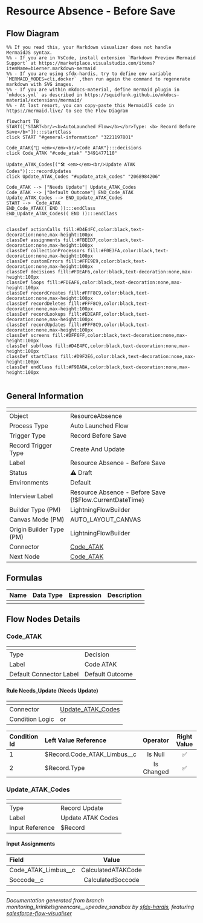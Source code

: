 # Resource Absence - Before Save

## Flow Diagram

```mermaid
%% If you read this, your Markdown visualizer does not handle MermaidJS syntax.
%% - If you are in VsCode, install extension `Markdown Preview Mermaid Support` at https://marketplace.visualstudio.com/items?itemName=bierner.markdown-mermaid
%% - If you are using sfdx-hardis, try to define env variable `MERMAID_MODES=cli,docker` ,then run again the command to regenerate markdown with SVG images.
%% - If you are within mkdocs-material, define mermaid plugin in `mkdocs.yml` as described in https://squidfunk.github.io/mkdocs-material/extensions/mermaid/
%% - At last resort, you can copy-paste this MermaidJS code in https://mermaid.live/ to see the Flow Diagram

flowchart TB
START(["START<br/><b>AutoLaunched Flow</b></br>Type: <b> Record Before Save</b>"]):::startClass
click START "#general-information" "3221197801"

Code_ATAK{"🔀 <em></em><br/>Code ATAK"}:::decisions
click Code_ATAK "#code_atak" "3491477110"

Update_ATAK_Codes[("🛠️ <em></em><br/>Update ATAK Codes")]:::recordUpdates
click Update_ATAK_Codes "#update_atak_codes" "2068984206"

Code_ATAK --> |"Needs Update"| Update_ATAK_Codes
Code_ATAK --> |"Default Outcome"| END_Code_ATAK
Update_ATAK_Codes --> END_Update_ATAK_Codes
START -->  Code_ATAK
END_Code_ATAK(( END )):::endClass
END_Update_ATAK_Codes(( END )):::endClass


classDef actionCalls fill:#D4E4FC,color:black,text-decoration:none,max-height:100px
classDef assignments fill:#FBEED7,color:black,text-decoration:none,max-height:100px
classDef collectionProcessors fill:#F0E3FA,color:black,text-decoration:none,max-height:100px
classDef customErrors fill:#FFE9E9,color:black,text-decoration:none,max-height:100px
classDef decisions fill:#FDEAF6,color:black,text-decoration:none,max-height:100px
classDef loops fill:#FDEAF6,color:black,text-decoration:none,max-height:100px
classDef recordCreates fill:#FFF8C9,color:black,text-decoration:none,max-height:100px
classDef recordDeletes fill:#FFF8C9,color:black,text-decoration:none,max-height:100px
classDef recordLookups fill:#EDEAFF,color:black,text-decoration:none,max-height:100px
classDef recordUpdates fill:#FFF8C9,color:black,text-decoration:none,max-height:100px
classDef screens fill:#DFF6FF,color:black,text-decoration:none,max-height:100px
classDef subflows fill:#D4E4FC,color:black,text-decoration:none,max-height:100px
classDef startClass fill:#D9F2E6,color:black,text-decoration:none,max-height:100px
classDef endClass fill:#F9BABA,color:black,text-decoration:none,max-height:100px


```

## General Information

|<!-- -->|<!-- -->|
|:---|:---|
|Object|ResourceAbsence|
|Process Type| Auto Launched Flow|
|Trigger Type| Record Before Save|
|Record Trigger Type| Create And Update|
|Label|Resource Absence - Before Save|
|Status|⚠️ Draft|
|Environments|Default|
|Interview Label|Resource Absence - Before Save {!$Flow.CurrentDateTime}|
| Builder Type (PM)|LightningFlowBuilder|
| Canvas Mode (PM)|AUTO_LAYOUT_CANVAS|
| Origin Builder Type (PM)|LightningFlowBuilder|
|Connector|[Code_ATAK](#code_atak)|
|Next Node|[Code_ATAK](#code_atak)|


## Formulas

|Name|Data Type|Expression|Description|
|:-- |:--:|:-- |:--  |
|<!-- -->|<!-- -->|<!-- -->|<!-- -->|


## Flow Nodes Details

### Code_ATAK

|<!-- -->|<!-- -->|
|:---|:---|
|Type|Decision|
|Label|Code ATAK|
|Default Connector Label|Default Outcome|


#### Rule Needs_Update (Needs Update)

|<!-- -->|<!-- -->|
|:---|:---|
|Connector|[Update_ATAK_Codes](#update_atak_codes)|
|Condition Logic|or|




|Condition Id|Left Value Reference|Operator|Right Value|
|:-- |:-- |:--:|:--: |
|1|$Record.Code_ATAK_Limbus__c| Is Null|✅|
|2|$Record.Type| Is Changed|✅|




### Update_ATAK_Codes

|<!-- -->|<!-- -->|
|:---|:---|
|Type|Record Update|
|Label|Update ATAK Codes|
|Input Reference|$Record|


#### Input Assignments

|Field|Value|
|:-- |:--: |
|Code_ATAK_Limbus__c|CalculatedATAKCode|
|Soccode__c|CalculatedSoccode|








___

_Documentation generated from branch monitoring_krinkelsgreencare__upeodev_sandbox by [sfdx-hardis](https://sfdx-hardis.cloudity.com), featuring [salesforce-flow-visualiser](https://github.com/toddhalfpenny/salesforce-flow-visualiser)_